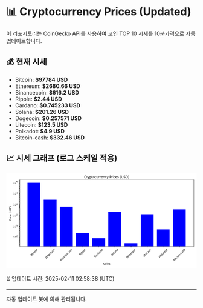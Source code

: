 
# 📊 Cryptocurrency Prices (Updated)

이 리포지토리는 CoinGecko API를 사용하여 코인 TOP 10 시세를 10분가격으로 자동 업데이트합니다.

## 💰 현재 시세
- Bitcoin: **$97784 USD**
- Ethereum: **$2680.66 USD**
- Binancecoin: **$616.2 USD**
- Ripple: **$2.44 USD**
- Cardano: **$0.745233 USD**
- Solana: **$201.26 USD**
- Dogecoin: **$0.257571 USD**
- Litecoin: **$123.5 USD**
- Polkadot: **$4.9 USD**
- Bitcoin-cash: **$332.46 USD**

## 📈 시세 그래프 (로그 스케일 적용)
![Crypto Prices](crypto_prices.png)

⏳ 업데이트 시간: 2025-02-11 02:58:38 (UTC)

---
자동 업데이트 봇에 의해 관리됩니다.
